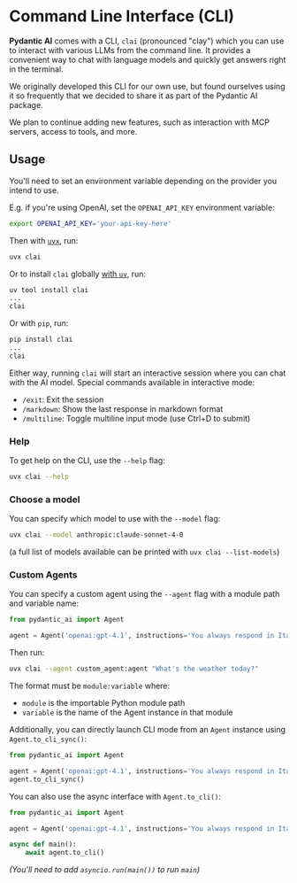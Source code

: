 # Command Line Interface (CLI)

**Pydantic AI** comes with a CLI, `clai` (pronounced "clay") which you can use to interact with various LLMs from the command line.
It provides a convenient way to chat with language models and quickly get answers right in the terminal.

We originally developed this CLI for our own use, but found ourselves using it so frequently that we decided to share it as part of the Pydantic AI package.

We plan to continue adding new features, such as interaction with MCP servers, access to tools, and more.

## Usage

<!-- Keep this in sync with clai/README.md -->

You'll need to set an environment variable depending on the provider you intend to use.

E.g. if you're using OpenAI, set the `OPENAI_API_KEY` environment variable:

```bash
export OPENAI_API_KEY='your-api-key-here'
```

Then with [`uvx`](https://docs.astral.sh/uv/guides/tools/), run:

```bash
uvx clai
```

Or to install `clai` globally [with `uv`](https://docs.astral.sh/uv/guides/tools/#installing-tools), run:

```bash
uv tool install clai
...
clai
```

Or with `pip`, run:

```bash
pip install clai
...
clai
```

Either way, running `clai` will start an interactive session where you can chat with the AI model. Special commands available in interactive mode:

- `/exit`: Exit the session
- `/markdown`: Show the last response in markdown format
- `/multiline`: Toggle multiline input mode (use Ctrl+D to submit)

### Help

To get help on the CLI, use the `--help` flag:

```bash
uvx clai --help
```

### Choose a model

You can specify which model to use with the `--model` flag:

```bash
uvx clai --model anthropic:claude-sonnet-4-0
```

(a full list of models available can be printed with `uvx clai --list-models`)

### Custom Agents

You can specify a custom agent using the `--agent` flag with a module path and variable name:

```python {title="custom_agent.py" test="skip"}
from pydantic_ai import Agent

agent = Agent('openai:gpt-4.1', instructions='You always respond in Italian.')
```

Then run:

```bash
uvx clai --agent custom_agent:agent "What's the weather today?"
```

The format must be `module:variable` where:

- `module` is the importable Python module path
- `variable` is the name of the Agent instance in that module

Additionally, you can directly launch CLI mode from an `Agent` instance using `Agent.to_cli_sync()`:

```python {title="agent_to_cli_sync.py" test="skip" hl_lines=4}
from pydantic_ai import Agent

agent = Agent('openai:gpt-4.1', instructions='You always respond in Italian.')
agent.to_cli_sync()
```

You can also use the async interface with `Agent.to_cli()`:

```python {title="agent_to_cli.py" test="skip" hl_lines=6}
from pydantic_ai import Agent

agent = Agent('openai:gpt-4.1', instructions='You always respond in Italian.')

async def main():
    await agent.to_cli()
```

_(You'll need to add `asyncio.run(main())` to run `main`)_
